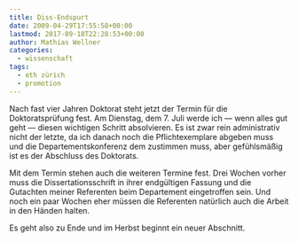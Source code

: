 ```yaml
---
title: Diss-Endspurt
date: 2009-04-29T17:55:58+00:00
lastmod: 2017-09-18T22:28:53+00:00
author: Mathias Wellner
categories:
  - wissenschaft
tags:
  - eth zürich
  - promotion
---
```

Nach fast vier Jahren Doktorat steht jetzt der Termin für die Doktoratsprüfung fest. Am Dienstag, dem 7. Juli werde ich &mdash; wenn alles gut geht &mdash; diesen wichtigen Schritt absolvieren. Es ist zwar rein administrativ nicht der letzte, da ich danach noch die Pflichtexemplare abgeben muss und die Departementskonferenz dem zustimmen muss, aber gefühlsmäßig ist es der Abschluss des Doktorats.

Mit dem Termin stehen auch die weiteren Termine fest. Drei Wochen vorher muss die Dissertationsschrift in ihrer endgültigen Fassung und die Gutachten meiner Referenten beim Departement eingetroffen sein. Und noch ein paar Wochen eher müssen die Referenten natürlich auch die Arbeit in den Händen halten.

Es geht also zu Ende und im Herbst beginnt ein neuer Abschnitt.